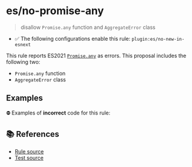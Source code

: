 # es/no-promise-any
> disallow `Promise.any` function and `AggregateError` class

- ✅ The following configurations enable this rule: `plugin:es/no-new-in-esnext`

This rule reports ES2021 [`Promise.any`](https://github.com/tc39/proposal-promise-any) as errors.
This proposal includes the following two:

- `Promise.any` function
- `AggregateError` class

## Examples

⛔ Examples of **incorrect** code for this rule:

<eslint-playground type="bad" code="/*eslint es/no-promise-any: error */
const p = Promise.any(promises).catch(error =&gt; {
    if (error instanceof AggregateError) {
        // Do something.
    }
})
" />

## 📚 References

- [Rule source](https://github.com/mysticatea/eslint-plugin-es/blob/v4.1.0/lib/rules/no-promise-any.js)
- [Test source](https://github.com/mysticatea/eslint-plugin-es/blob/v4.1.0/tests/lib/rules/no-promise-any.js)
